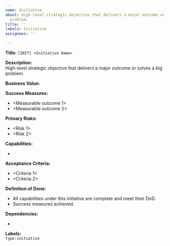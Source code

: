 ```yaml
---
name: Initiative
about: High‑level strategic objective that delivers a major outcome or solves a big
  problem.
title: ''
labels: Initiative
assignees: ''

---
```


**Title:** `[INIT] <Initiative Name>`

**Description:**  
High-level strategic objective that delivers a major outcome or solves a big problem.

**Business Value:**  
<Why this initiative matters to the project and stakeholders.>

**Success Measures:**  
- <Measurable outcome 1>  
- <Measurable outcome 2>

**Primary Risks:**  
- <Risk 1>  
- <Risk 2>

**Capabilities:**  
- <List of capabilities to be created under this initiative>

**Acceptance Criteria:**  
- <Criteria 1>  
- <Criteria 2>

**Definition of Done:**  
- All capabilities under this initiative are complete and meet their DoD.  
- Success measures achieved.

**Dependencies:**  
- <Linked initiatives or external factors>

**Labels:**  
`type:initiative`
